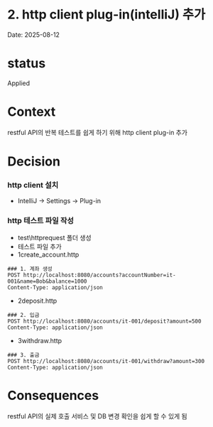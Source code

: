 # 2. http client plug-in(intelliJ) 추가
Date: 2025-08-12

# status
 Applied

# Context
restful API의 반복 테스트를 쉽게 하기 위해 http client plug-in 추가

# Decision

### http client 설치
- IntelliJ -> Settings -> Plug-in 

### http 테스트 파일 작성 
- test\httprequest 폴더 생성
- 테스트 파일 추가 
- 1create_account.http 
```http request
### 1. 계좌 생성
POST http://localhost:8080/accounts?accountNumber=it-001&name=Bob&balance=1000
Content-Type: application/json
```
  - 2deposit.http
```http request
### 2. 입금
POST http://localhost:8080/accounts/it-001/deposit?amount=500
Content-Type: application/json
```

- 3withdraw.http
```http request
### 3. 출금
POST http://localhost:8080/accounts/it-001/withdraw?amount=300
Content-Type: application/json
```


# Consequences
restful API의 실제 호출 서비스 및 DB 변경 확인을 쉽게 할 수 있게 됨


